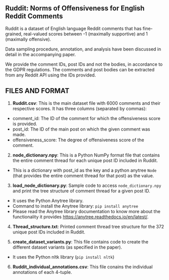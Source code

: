 Ruddit: Norms of Offensiveness for English Reddit Comments
----------------------------------------------------------

Ruddit is a dataset of English language Reddit comments that has fine-grained, real-valued scores between -1 (maximally supportive) and 1 (maximally offensive).

Data sampling procedure, annotation, and analysis have been discussed in detail in the accompanying paper.

We provide the comment IDs, post IDs and not the bodies, in accordance to the GDPR regulations. The comments and post bodies can be extracted from any Reddit API using the IDs provided. 

FILES AND FORMAT
----------------

1. **Ruddit.csv**: This is the main dataset file with 6000 comments and their respective scores. 
It has three columns (separated by commas):
- comment_id: The ID of the comment for which the offensiveness score is provided.
- post_id: The ID of the main post on which the given comment was made. 
- offensiveness_score: The degree of offensiveness score of the comment.

2. **node_dictionary.npy**: This is a Python NumPy format file that contains the entire comment thread for each unique post ID included in Ruddit.
- This is a dictionary with post_id as the key and a python anytree `Node` (that provides the entire comment thread for that post) as the value.

3. **load_node_dictionary.py**: Sample code to access `node_dictionary.npy` and print the tree structure of comment thread for a given post ID.
- It uses the Python Anytree library. 
- Command to install the Anytree library: `pip install anytree`
- Please read the Anytree library documentation to know more about the functionality it provides <https://anytree.readthedocs.io/en/latest/>. 

4. **Thread_structure.txt**: Printed comment thread tree structure for the 372 unique post IDs included in Ruddit.

5. **create_dataset_variants.py**: This file contains code to create the different dataset variants (as specified in the paper).
- It uses the Python nltk library (`pip install nltk`)

6. **Ruddit_individual_annotations.csv**: This file conains the individual annotations of each 4-tuple.
